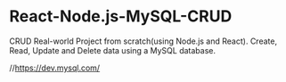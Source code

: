 # React-Node.js-MySQL-CRUD
CRUD Real-world Project from scratch(using Node.js and React). Create, Read, Update and Delete data using a MySQL database. 


//https://dev.mysql.com/
